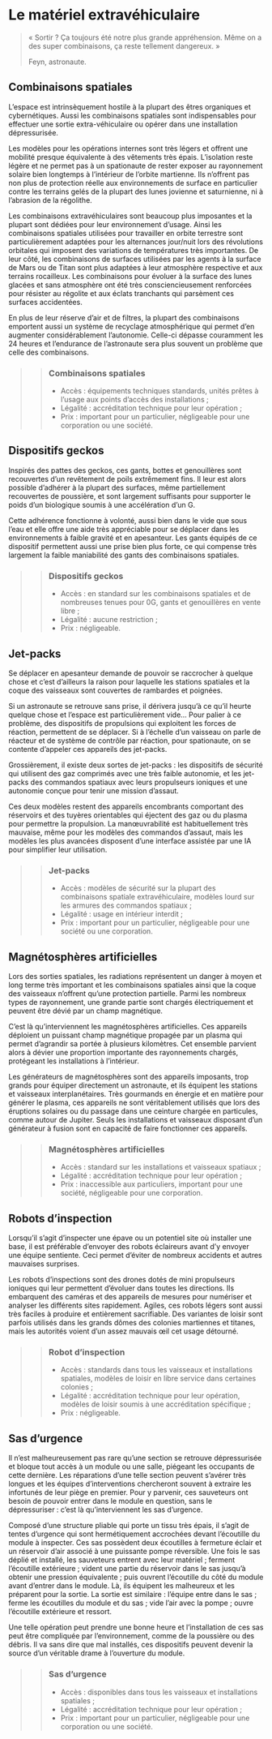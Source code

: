 # Le matériel extravéhiculaire

> « Sortir ? Ça toujours été notre plus grande appréhension. Même on a des super combinaisons, ça reste tellement dangereux. »
>
> Feyn, astronaute.

## Combinaisons spatiales

L’espace est intrinsèquement hostile à la plupart des êtres organiques et cybernétiques. Aussi les combinaisons spatiales sont indispensables pour effectuer une sortie extra-véhiculaire ou opérer dans une installation dépressurisée.

Les modèles pour les opérations internes sont très légers et offrent une mobilité presque équivalente à des vêtements très épais. L’isolation reste légère et ne permet pas à un spationaute de rester exposer au rayonnement solaire bien longtemps à l’intérieur de l’orbite martienne. Ils n’offrent pas non plus de protection réelle aux environnements de surface en particulier contre les terrains gelés de la plupart des lunes jovienne et saturnienne, ni à l’abrasion de la régolithe.

Les combinaisons extravéhiculaires sont beaucoup plus imposantes et la plupart sont dédiées pour leur environnement d’usage. Ainsi les combinaisons spatiales utilisées pour travailler en orbite terrestre sont particulièrement adaptées pour les alternances jour/nuit lors des révolutions orbitales qui imposent des variations de températures très importantes. De leur côté, les combinaisons de surfaces utilisées par les agents à la surface de Mars ou de Titan sont plus adaptées à leur atmosphère respective et aux terrains rocailleux. Les combinaisons pour évoluer à la surface des lunes glacées et sans atmosphère ont été très consciencieusement renforcées pour résister au régolite et aux éclats tranchants qui parsèment ces surfaces accidentées.

En plus de leur réserve d’air et de filtres, la plupart des combinaisons emportent aussi un système de recyclage atmosphérique qui permet d’en augmenter considérablement l’autonomie. Celle-ci dépasse couramment les 24 heures et l’endurance de l’astronaute sera plus souvent un problème que celle des combinaisons.

>> ### Combinaisons spatiales
>> * Accès : équipements techniques standards, unités prêtes à l’usage aux points d’accès des installations ;
>> * Légalité : accréditation technique pour leur opération ;
>> * Prix : important pour un particulier, négligeable pour une corporation ou une société.

## Dispositifs geckos

Inspirés des pattes des geckos, ces gants, bottes et genouillères sont recouvertes d’un revêtement de poils extrêmement fins. Il leur est alors possible d’adhérer à la plupart des surfaces, même partiellement recouvertes de poussière, et sont largement suffisants pour supporter le poids d’un biologique soumis à une accélération d’un G.

Cette adhérence fonctionne à volonté, aussi bien dans le vide que sous l’eau et elle offre une aide très appréciable pour se déplacer dans les environnements à faible gravité et en apesanteur. Les gants équipés de ce dispositif permettent aussi une prise bien plus forte, ce qui compense très largement la faible maniabilité des gants des combinaisons spatiales.

>> ### Dispositifs geckos
>> * Accès : en standard sur les combinaisons spatiales et de nombreuses tenues pour 0G, gants et genouillères en vente libre ;
>> * Légalité : aucune restriction ;
>> * Prix : négligeable.

## Jet-packs

Se déplacer en apesanteur demande de pouvoir se raccrocher à quelque chose et c’est d’ailleurs la raison pour laquelle les stations spatiales et la coque des vaisseaux sont couvertes de rambardes et poignées.

Si un astronaute se retrouve sans prise, il dérivera jusqu’à ce qu’il heurte quelque chose et l’espace est particulièrement vide… Pour palier à ce problème, des dispositifs de propulsions qui exploitent les forces de réaction, permettent de se déplacer. Si à l’échelle d’un vaisseau on parle de réacteur et de système de contrôle par réaction, pour spationaute, on se contente d’appeler ces appareils des jet-packs.

Grossièrement, il existe deux sortes de jet-packs : les dispositifs de sécurité qui utilisent des gaz comprimés avec une très faible autonomie, et les jet-packs des commandos spatiaux avec leurs propulseurs ioniques et une autonomie conçue pour tenir une mission d’assaut.

Ces deux modèles restent des appareils encombrants comportant des réservoirs et des tuyères orientables qui éjectent des gaz ou du plasma pour permettre la propulsion. La manœuvrabilité est habituellement très mauvaise, même pour les modèles des commandos d’assaut, mais les modèles les plus avancées disposent d’une interface assistée par une IA pour simplifier leur utilisation.

>> ### Jet-packs
>> * Accès : modèles de sécurité sur la plupart des combinaisons spatiale extravéhiculaire, modèles lourd sur les armures des commandos spatiaux ;
>> * Légalité : usage en intérieur interdit ;
>> * Prix : important pour un particulier, négligeable pour une société ou une corporation.

## Magnétosphères artificielles

Lors des sorties spatiales, les radiations représentent un danger à moyen et long terme très important et les combinaisons spatiales ainsi que la coque des vaisseaux n’offrent qu’une protection partielle. Parmi les nombreux types de rayonnement, une grande partie sont chargés électriquement et peuvent être dévié par un champ magnétique.

C’est là qu’interviennent les magnétosphères artificielles. Ces appareils déploient un puissant champ magnétique propagée par un plasma qui permet d’agrandir sa portée à plusieurs kilomètres. Cet ensemble parvient alors à dévier une proportion importante des rayonnements chargés, protégeant les installations à l’intérieur.

Les générateurs de magnétosphères sont des appareils imposants, trop grands pour équiper directement un astronaute, et ils équipent les stations et vaisseaux interplanétaires. Très gourmands en énergie et en matière pour générer le plasma, ces appareils ne sont véritablement utilisés que lors des éruptions solaires ou du passage dans une ceinture chargée en particules, comme autour de Jupiter. Seuls les installations et vaisseaux disposant d’un générateur à fusion sont en capacité de faire fonctionner ces appareils.

>> ### Magnétosphères artificielles
>> * Accès : standard sur les installations et vaisseaux spatiaux ;
>> * Légalité : accréditation technique pour leur opération ;
>> * Prix : inaccessible aux particuliers, important pour une société, négligeable pour une corporation.

## Robots d’inspection

Lorsqu’il s’agit d’inspecter une épave ou un potentiel site où installer une base, il est préférable d’envoyer des robots éclaireurs avant d’y envoyer une équipe sentiente. Ceci permet d’éviter de nombreux accidents et autres mauvaises surprises.

Les robots d’inspections sont des drones dotés de mini propulseurs ioniques qui leur permettent d’évoluer dans toutes les directions. Ils embarquent des caméras et des appareils de mesures pour numériser et analyser les différents sites rapidement. Agiles, ces robots légers sont aussi très faciles à produire et entièrement sacrifiable. Des variantes de loisir sont parfois utilisés dans les grands dômes des colonies martiennes et titanes, mais les autorités voient d’un assez mauvais œil cet usage détourné.

>> ### Robot d’inspection
>> * Accès : standards dans tous les vaisseaux et installations spatiales, modèles de loisir en libre service dans certaines colonies ;
>> * Légalité : accréditation technique pour leur opération, modèles de loisir soumis à une accréditation spécifique ;
>> * Prix : négligeable.

## Sas d’urgence

Il n’est malheureusement pas rare qu’une section se retrouve dépressurisée et bloque tout accès à un module ou une salle, piégeant les occupants de cette dernière. Les réparations d’une telle section peuvent s’avérer très longues et les équipes d’interventions chercheront souvent à extraire les infortunés de leur piège en premier. Pour y parvenir, ces sauveteurs ont besoin de pouvoir entrer dans le module en question, sans le dépressuriser : c’est là qu’interviennent les sas d’urgence.

Composé d’une structure pliable qui porte un tissu très épais, il s’agit de tentes d’urgence qui sont hermétiquement accrochées devant l’écoutille du module à inspecter. Ces sas possèdent deux écoutilles à fermeture éclair et un réservoir d’air associé à une puissante pompe réversible. Une fois le sas déplié et installé, les sauveteurs entrent avec leur matériel ; ferment l’écoutille extérieure ; vident une partie du réservoir dans le sas jusqu’à obtenir une pression équivalente ; puis ouvrent l’écoutille du côté du module avant d’entrer dans le module. Là, ils équipent les malheureux et les préparent pour la sortie. La sortie est similaire : l’équipe entre dans le sas ; ferme les écoutilles du module et du sas ; vide l’air avec la pompe ; ouvre l’écoutille extérieure et ressort.

Une telle opération peut prendre une bonne heure et l’installation de ces sas peut être compliquée par l’environnement, comme de la poussière ou des débris. Il va sans dire que mal installés, ces dispositifs peuvent devenir la source d’un véritable drame à l’ouverture du module.

>> ### Sas d’urgence
>> * Accès : disponibles dans tous les vaisseaux et installations spatiales ;
>> * Légalité : accréditation technique pour leur opération ;
>> * Prix : important pour un particulier, négligeable pour une corporation ou une société.